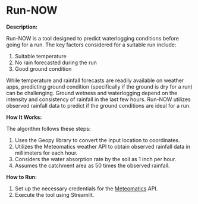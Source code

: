 # Run-NOW

**Description:**

Run-NOW is a tool designed to predict waterlogging conditions before going for a run. The key factors considered for a suitable run include:

1. Suitable temperature
2. No rain forecasted during the run
3. Good ground condition

While temperature and rainfall forecasts are readily available on weather apps, predicting ground condition (specifically if the ground is dry for a run) can be challenging. Ground wetness and waterlogging depend on the intensity and consistency of rainfall in the last few hours. Run-NOW utilizes observed rainfall data to predict if the ground conditions are ideal for a run.

**How It Works:**

The algorithm follows these steps:

1. Uses the Geopy library to convert the input location to coordinates.
2. Utilizes the Meteomatics weather API to obtain observed rainfall data in millimeters for each hour.
3. Considers the water absorption rate by the soil as 1 inch per hour.
4. Assumes the catchment area as 50 times the observed rainfall.


**How to Run:**

1. Set up the necessary credentials for the [Meteomatics](https://www.meteomatics.com/) API.
2. Execute the tool using Streamlit.



